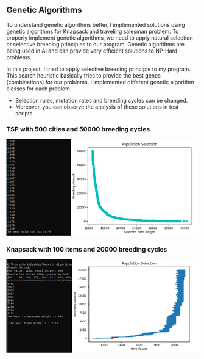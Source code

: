 ## Genetic Algorithms 

To understand genetic algorithms better, I implemented solutions using genetic algorithms for Knapsack and traveling salesman problem. To properly implement genetic algorithms, we need to apply natural selection or selective breeding principles to our program. Genetic algorithms are being used in AI and can provide very efficient solutions to NP-Hard problems. 

In this project, I tried to apply selective breeding principle to my program. This search heuristic basically tries to provide the best genes (combinations) for our problems. I implemented different genetic algorithm classes for each problem. 

- Selection rules, mutation rates and breeding cycles can be changed.  
- Moreover, you can observe the analysis of these solutions in test scripts. 

### TSP with 500 cities and 50000 breeding cycles

![Enc1](https://raw.githubusercontent.com/berkkirtay/geneticalgorithms/main/examples/TSP.PNG)

### Knapsack with 100 items and 20000 breeding cycles

![Enc1](https://raw.githubusercontent.com/berkkirtay/geneticalgorithms/main/examples/Knapsack.PNG)
